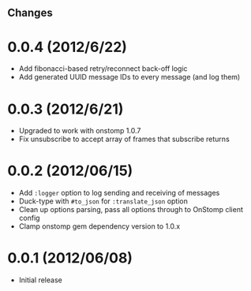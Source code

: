 Changes
--------------------------------------------------------------------------------

0.0.4 (2012/6/22)
================================================================================

- Add fibonacci-based retry/reconnect back-off logic
- Add generated UUID message IDs to every message (and log them)

0.0.3 (2012/6/21)
================================================================================

- Upgraded to work with onstomp 1.0.7
- Fix unsubscribe to accept array of frames that subscribe returns

0.0.2 (2012/06/15)
================================================================================

- Add `:logger` option to log sending and receiving of messages
- Duck-type with `#to_json` for `:translate_json` option
- Clean up options parsing, pass all options through to OnStomp client config
- Clamp onstomp gem dependency version to 1.0.x

0.0.1 (2012/06/08)
================================================================================

- Initial release
